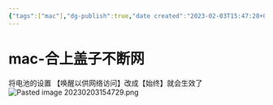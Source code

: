 ```yaml
---
{"tags":["mac"],"dg-publish":true,"date created":"2023-02-03T15:47:28+08:00","date modified":"2024-02-01T23:06:29+08:00","permalink":"/101 Tools/mac/mac-合上盖子不断网/","dgPassFrontmatter":true,"noteIcon":"2","created":"2023-02-03T15:47:28+08:00","updated":"2024-02-01T23:06:29+08:00"}
---
```



# mac-合上盖子不断网

将电池的设置 【唤醒以供网络访问】改成【始终】就会生效了
![Pasted image 20230203154729.png](/img/user/attachs/Pasted%20image%2020230203154729.png)


